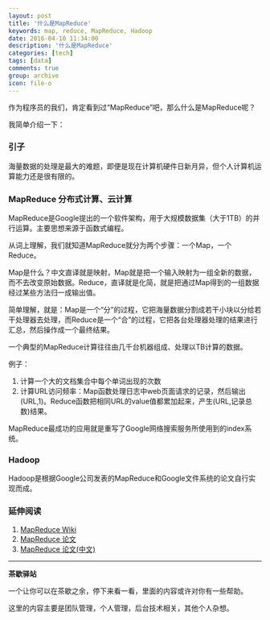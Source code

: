 ```yaml
---
layout: post
title: '什么是MapReduce'
keywords: map, reduce, MapReduce, Hadoop
date: 2016-04-10 11:34:00
description: '什么是MapReduce'
categories: [tech]
tags: [data]
comments: true
group: archive
icon: file-o
---
```


作为程序员的我们，肯定看到过“MapReduce”吧，那么什么是MapReduce呢？

我简单介绍一下：

<!--more-->

### 引子 ###

海量数据的处理是最大的难题，即便是现在计算机硬件日新月异，但个人计算机运算能力还是很有限的。

### MapReduce 分布式计算、云计算 ###

MapReduce是Google提出的一个软件架构，用于大规模数据集（大于1TB）的并行运算。主要思想来源于函数式编程。

从词上理解，我们就知道MapReduce就分为两个步骤：一个Map，一个Reduce。

Map是什么？中文直译就是映射，Map就是把一个输入映射为一组全新的数据，而不去改变原始数据。Reduce，直译就是化简，就是把通过Map得到的一组数据经过某些方法归一成输出值。

简单理解，就是：Map是一个“分”的过程，它把海量数据分割成若干小块以分给若干处理器去处理，而Reduce是一个“合”的过程，它把各台处理器处理的结果进行汇总，然后操作成一个最终结果。

一个典型的MapReduce计算往往由几千台机器组成、处理以TB计算的数据。

例子：

1. 计算一个大的文档集合中每个单词出现的次数
2. 计算URL访问频率：Map函数处理日志中web页面请求的记录，然后输出(URL,1)。Reduce函数把相同URL的value值都累加起来，产生(URL,记录总数)结果。

MapReduce最成功的应用就是重写了Google网络搜索服务所使用到的index系统。

### Hadoop ###

Hadoop是根据Google公司发表的MapReduce和Google文件系统的论文自行实现而成。

### 延伸阅读 ###

1. [MapReduce Wiki](https://zh.wikipedia.org/wiki/MapReduce)
2. [MapReduce 论文](http://static.googleusercontent.com/media/research.google.com/en//archive/mapreduce-osdi04.pdf)
3. [MapReduce 论文(中文)](http://blog.bizcloudsoft.com/wp-content/uploads/Google-MapReduce%E4%B8%AD%E6%96%87%E7%89%88_1.0.pdf)

----

**茶歇驿站**

一个让你可以在茶歇之余，停下来看一看，里面的内容或许对你有一些帮助。

这里的内容主要是团队管理，个人管理，后台技术相关，其他个人杂想。

